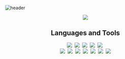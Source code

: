 ![header](https://capsule-render.vercel.app/api?type=soft&height=200&text=Hi+there,+I'm+Inwook+👋&fontColor=fff&fontSize=35&color=1e2127&animation=fadeIn)

<p align="center">
   <img src="https://github-readme-stats.vercel.app/api?username=inwookie&theme=dark&show_icons=false&hide=issues" />
 </p>

<h2 align="center"> Languages and Tools </h2>

<div align="center">
  <img src="https://img.shields.io/badge/Python-3776AB?style=for-the-badge&logo=Python&logoColor=white"/></a>&nbsp 
  <img src="https://img.shields.io/badge/Java-007396?style=for-the-badge&logo=Java&logoColor=white"/></a>&nbsp 
  <img src="https://img.shields.io/badge/Javascript-F7DF1E?style=for-the-badge&logo=javascript&logoColor=white"/></a>&nbsp 
  <img src="https://img.shields.io/badge/Html-E34F26?style=for-the-badge&logo=Html5&logoColor=white"/></a>&nbsp 
  <img src="https://img.shields.io/badge/CSS-1572B6?style=for-the-badge&logo=Css3&logoColor=white"/></a>&nbsp </br>
  <img src="https://img.shields.io/badge/Node.js-339933?style=for-the-badge&logo=Node.js&logoColor=white"/></a>&nbsp 
  <img src="https://img.shields.io/badge/Babel-F9DC3E?style=for-the-badge&logo=Babel&logoColor=white"/></a>&nbsp 
  <img src="https://img.shields.io/badge/Pug-A86454?style=for-the-badge&logo=Pug&logoColor=white"/></a>&nbsp 
  <img src="https://img.shields.io/badge/Express-000000?style=for-the-badge&logo=Express&logoColor=white"/></a>&nbsp
  <img src="https://img.shields.io/badge/MongoDB-47A248?style=for-the-badge&logo=MongoDB&logoColor=white"/></a>&nbsp 
  <img src="https://img.shields.io/badge/Flask-000000?style=for-the-badge&logo=Flask&logoColor=white"/></a>&nbsp
  <img src="https://img.shields.io/badge/Django-092E20?style=for-the-badge&logo=Django&logoColor=white"/></a>
  
</p>

<!-- Useful sites:
https://github.com/alexandresanlim/Badges4-README.md-Profile
https://simpleicons.org/?q=react
https://github.com/HaiDang666/awesome-tool-for-readme-profile
https://github.com/anuraghazra/github-readme-stats
https://zzsza.github.io/development/2020/07/10/make-github-profile-readme/ 
-->

